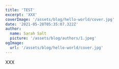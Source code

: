 ```yaml
---
title: 'TEST'
excerpt: 'XXX'
coverImage: '/assets/blog/hello-world/cover.jpg'
date: '2021-05-28T05:35:07.322Z'
author:
  name: Sarah Salt
  picture: '/assets/blog/authors/1.jpeg'
ogImage:
  url: '/assets/blog/hello-world/cover.jpg'
---
```


XXX